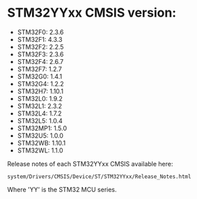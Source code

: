 # STM32YYxx CMSIS version:

  * STM32F0: 2.3.6
  * STM32F1: 4.3.3
  * STM32F2: 2.2.5
  * STM32F3: 2.3.6
  * STM32F4: 2.6.7
  * STM32F7: 1.2.7
  * STM32G0: 1.4.1
  * STM32G4: 1.2.2
  * STM32H7: 1.10.1
  * STM32L0: 1.9.2
  * STM32L1: 2.3.2
  * STM32L4: 1.7.2
  * STM32L5: 1.0.4
  * STM32MP1: 1.5.0
  * STM32U5: 1.0.0
  * STM32WB: 1.10.1
  * STM32WL: 1.1.0

Release notes of each STM32YYxx CMSIS available here:

`system/Drivers/CMSIS/Device/ST/STM32YYxx/Release_Notes.html`

Where 'YY' is the STM32 MCU series.
